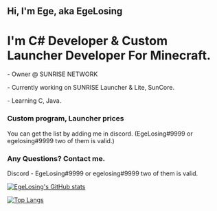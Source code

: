 <h2>Hi, I'm Ege, aka EgeLosing</h3>

<h1>I'm C# Developer & Custom Launcher Developer For Minecraft.</h2>
<p>- Owner @ SUNRISE NETWORK</p>
<p>- Currently working on SUNRISE Launcher & Lite, SunCore.</p>
<p>- Learning C, Java.</p>

<h3>Custom program, Launcher prices</h4>
<p>You can get the list by adding me in discord. (EgeLosing#9999 or egelosing#9999 two of them is valid.)

<h3>Any Questions? Contact me.</h4>
<p>Discord - EgeLosing#9999 or egelosing#9999 two of them is valid.</p>
<p></p>

[![EgeLosing's GitHub stats](https://github-readme-stats.vercel.app/api?username=EgeLosing&show_icons=true&theme=tokyonight&hide_border=true&border-radius=36)](https://github.com/EgeLosing)

<p></p>

[![Top Langs](https://github-readme-stats.vercel.app/api/top-langs/?username=EgeLosing&show_icons=true&theme=tokyonight&hide_border=true&border-radius=36)](https://github.com/EgeLosing)
